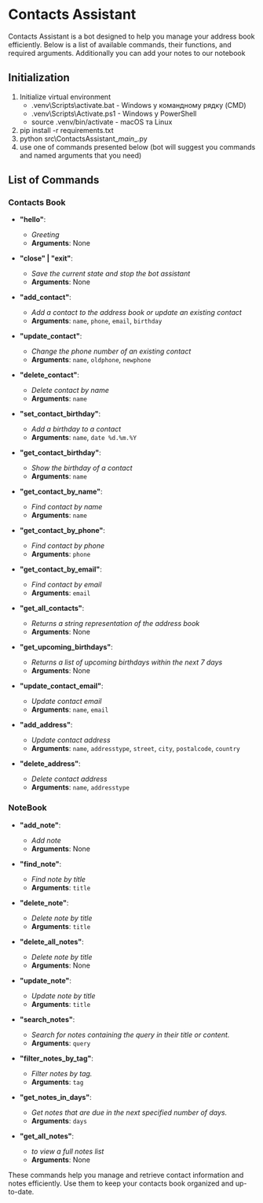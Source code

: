 # Contacts Assistant

Contacts Assistant is a bot designed to help you manage your address book efficiently. Below is a list of available commands, their functions, and required arguments. Additionally you can add your notes to our notebook

## Initialization
  1. Initialize virtual environment
     - .venv\Scripts\activate.bat - Windows у командному рядку (CMD)
     - .venv\Scripts\Activate.ps1 - Windows у PowerShell
     - source .venv/bin/activate - macOS та Linux
  2. pip install -r requirements.txt
  3. python src\ContactsAssistant\__main__.py
  4. use one of commands presented below (bot will suggest you commands and named arguments that you need)

## List of Commands

### Contacts Book
- **"hello"**: 
  - *Greeting*
  - **Arguments**: None

- **"close" | "exit"**: 
  - *Save the current state and stop the bot assistant*
  - **Arguments**: None

- **"add_contact"**: 
  - *Add a contact to the address book or update an existing contact*
  - **Arguments**: `name`, `phone`, `email`, `birthday`

- **"update_contact"**: 
  - *Change the phone number of an existing contact*
  - **Arguments**: `name`, `oldphone`, `newphone`

- **"delete_contact"**: 
  - *Delete contact by name*
  - **Arguments**: `name`

- **"set_contact_birthday"**: 
  - *Add a birthday to a contact*
  - **Arguments**: `name`, `date %d.%m.%Y`

- **"get_contact_birthday"**: 
  - *Show the birthday of a contact*
  - **Arguments**: `name`

- **"get_contact_by_name"**: 
  - *Find contact by name*
  - **Arguments**: `name`

- **"get_contact_by_phone"**: 
  - *Find contact by phone*
  - **Arguments**: `phone`

- **"get_contact_by_email"**: 
  - *Find contact by email*
  - **Arguments**: `email`

- **"get_all_contacts"**: 
  - *Returns a string representation of the address book*
  - **Arguments**: None

- **"get_upcoming_birthdays"**: 
  - *Returns a list of upcoming birthdays within the next 7 days*
  - **Arguments**: None

- **"update_contact_email"**: 
  - *Update contact email*
  - **Arguments**: `name`, `email`

- **"add_address"**: 
  - *Update contact address*
  - **Arguments**: `name`, `addresstype`, `street`, `city`, `postalcode`, `country`

- **"delete_address"**: 
  - *Delete contact address*
  - **Arguments**: `name`, `addresstype`

### NoteBook
- **"add_note"**: 
  - *Add note*
  - **Arguments**: None

- **"find_note"**: 
  - *Find note by title*
  - **Arguments**: `title`

- **"delete_note"**: 
  - *Delete note by title*
  - **Arguments**: `title`

- **"delete_all_notes"**: 
  - *Delete note by title*
  - **Arguments**: None

- **"update_note"**: 
  - *Update note by title*
  - **Arguments**: `title`

- **"search_notes"**: 
  - *Search for notes containing the query in their title or content.*
  - **Arguments**: `query`

- **"filter_notes_by_tag"**: 
  - *Filter notes by tag.*
  - **Arguments**: `tag`

- **"get_notes_in_days"**: 
  - *Get notes that are due in the next specified number of days.*
  - **Arguments**: `days`

- **"get_all_notes"**: 
  - *to view a full notes list*
  - **Arguments**: None

These commands help you manage and retrieve contact information and notes efficiently. Use them to keep your contacts book organized and up-to-date.
